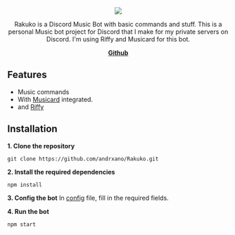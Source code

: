 <div align="center">
<img src="https://cdn.discordapp.com/attachments/1276771043347922954/1280714077953331305/Rakuko_Banner.png?ex=66d9156e&is=66d7c3ee&hm=eeff527bb101ae32a18b06af462b7fca07ab2ccca3714d28b707ee3ab1642c74&" />
<p align="center">Rakuko is a Discord Music Bot with basic commands and stuff. This is a personal Music bot project for Discord that I make for my private servers on Discord. I'm using Riffy and Musicard for this bot.</p>
</div>
<p>

<p align="center">
    <a href="https://github.com/andrxano/Rakuko/"><b>Github</b></a>
</p>

## Features
- Music commands
- With [Musicard](https://github.com/unburn/musicard) integrated.
- and [Riffy](https://github.com/riffy-team/riffy)

## Installation
**1. Clone the repository**
```
git clone https://github.com/andrxano/Rakuko.git
```

**2. Install the required dependencies**
```
npm install
```

**3. Config the bot**
In [config](./config.json) file, fill in the required fields.

**4. Run the bot**
```js
npm start
```

